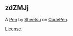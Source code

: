 zdZMJj
------


A [Pen](https://codepen.io/sheetsu/pen/zdZMJj) by [Sheetsu](https://codepen.io/sheetsu) on [CodePen](https://codepen.io).

[License](https://codepen.io/sheetsu/pen/zdZMJj/license).